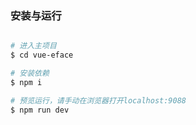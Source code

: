
### 安装与运行

```bash

# 进入主项目
$ cd vue-eface

# 安装依赖
$ npm i

# 预览运行，请手动在浏览器打开localhost:9088
$ npm run dev

```

